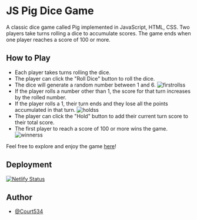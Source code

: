 # JS Pig Dice Game
A classic dice game called Pig implemented in JavaScript, HTML, CSS. Two players take turns rolling a dice to accumulate scores. The game ends when one player reaches a score of 100 or more.

## How to Play
- Each player takes turns rolling the dice.
- The player can click the "Roll Dice" button to roll the dice.
- The dice will generate a random number between 1 and 6.
![firstrollss](https://github.com/Court534/pig-dice-game-js/assets/85391216/41921934-0157-482b-bf32-836ea710c36f)
- If the player rolls a number other than 1, the score for that turn increases by the rolled number.
- If the player rolls a 1, their turn ends and they lose all the points accumulated in that turn.
![holdss](https://github.com/Court534/pig-dice-game-js/assets/85391216/e43371c1-a2dd-4a43-adb8-4cba3adc32cb)
- The player can click the "Hold" button to add their current turn score to their total score.
- The first player to reach a score of 100 or more wins the game.
![winnerss](https://github.com/Court534/pig-dice-game-js/assets/85391216/72e9a1ea-eb39-4cdc-8502-7c95fd209096)

Feel free to explore and enjoy the game [here]("https://cs-pig-dice-game.netlify.app")!

## Deployment
[![Netlify Status](https://api.netlify.com/api/v1/badges/f6a9f05c-df4f-4c8f-9894-195cd96e4358/deploy-status)](https://app.netlify.com/sites/cs-pig-dice-game/deploys)

## Author
- [@Court534](https://www.github.com/court534)
